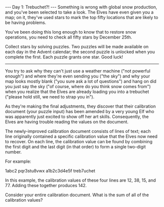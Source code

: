 --- Day 1: Trebuchet?! ---
Something is wrong with global snow production,
and you've been selected to take a look.
The Elves have even given you a map;
on it,
they've used stars to mark the top fifty locations
that are likely to be having problems.

You've been doing this long enough to know
that to restore snow operations,
you need to check all fifty stars by December 25th.

Collect stars by solving puzzles.
Two puzzles will be made available
on each day in the Advent calendar;
the second puzzle is unlocked when you complete the first.
Each puzzle grants one star. Good luck!

--- 

You try to ask why they can't just use a weather machine
("not powerful enough")
and where they're even sending you ("the sky")
and why your map looks mostly blank
("you sure ask a lot of questions")
and hang on did you just say the sky
("of course, where do you think snow comes from")
when you realize
that the Elves are already loading you into a trebuchet
("please hold still, we need to strap you in").

As they're making the final adjustments,
they discover that their calibration document
(your puzzle input)
has been amended by a very young Elf
who was apparently just excited to show off her art skills.
Consequently,
the Elves are having trouble reading the values on the document.

The newly-improved calibration document
consists of lines of text;
each line originally contained
a specific calibration value
that the Elves now need to recover.
On each line,
the calibration value can be found
by combining the first digit
and the last digit (in that order)
to form a single two-digit number.

For example:

1abc2
pqr3stu8vwx
a1b2c3d4e5f
treb7uchet

In this example,
the calibration values of these four lines are
12, 38, 15, and 77.
Adding these together produces 142.

Consider your entire calibration document.
What is the sum of all of the calibration values?
